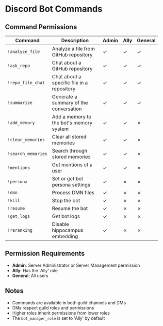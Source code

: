 # Discord Bot Commands

## Command Permissions

| Command | Description | Admin | Ally | General |
|---------|-------------|-------|------|---------|
| `!analyze_file` | Analyze a file from GitHub repository | ✓ | ✓ | ✓ |
| `!ask_repo` | Chat about a GitHub repository | ✓ | ✓ | ✓ |
| `!repo_file_chat` | Chat about a specific file in a repository | ✓ | ✓ | ✓ |
| `!summarize` | Generate a summary of the conversation | ✓ | ✓ | ✓ |
| `!add_memory` | Add a memory to the bot's memory system | ✓ | ✓ | ✗ |
| `!clear_memories` | Clear all stored memories | ✓ | ✓ | ✗ |
| `!search_memories` | Search through stored memories | ✓ | ✓ | ✗ |
| `!mentions` | Get mentions of a user | ✓ | ✓ | ✗ |
| `!persona` | Set or get bot persona settings | ✓ | ✗ | ✗ |
| `!dmn` | Process DMN files | ✓ | ✗ | ✗ |
| `!kill` | Stop the bot | ✓ | ✗ | ✗ |
| `!resume` | Resume the bot | ✓ | ✗ | ✗ |
| `!get_logs` | Get bot logs | ✓ | ✗ | ✗ |
| `!reranking` | Disable hippocampus embedding | ✓ | ✗ | ✗ |

## Permission Requirements

- **Admin**: Server Administrator or Server Management permission
- **Ally**: Has the 'Ally' role
- **General**: All users

## Notes

- Commands are available in both guild channels and DMs
- DMs respect guild roles and permissions
- Higher roles inherit permissions from lower roles
- The `bot_manager_role` is set to 'Ally' by default 